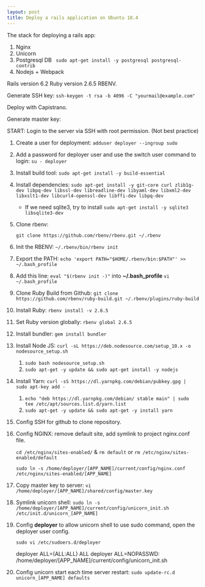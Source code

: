 ```yaml
---
layout: post
title: Deploy a rails application on Ubuntu 18.4
---
```


The stack for deploying a rails app:
1. Nginx
2. Unicorn
3. Postgresql DB ` sudo apt-get install -y postgresql postgresql-contrib`
4. Nodejs + Webpack

Rails version 6.2
Ruby version 2.6.5
RBENV.

Generate SSH key: `ssh-keygen -t rsa -b 4096 -C "yourmail@example.com"`

Deploy with Capistrano.

Generate master key:

START: Login to the server via SSH with root permission. (Not best practice)

1. Create a user for deployment: `adduser deployer --ingroup sudo`

2. Add a password for deployer user and use the switch user command to login: `su - deployer`

3. Install build tool: `sudo apt-get install -y build-essential`

4. Install dependencies: `sudo apt-get install -y git-core curl zlib1g-dev libpq-dev libssl-dev libreadline-dev libyaml-dev libxml2-dev libxslt1-dev libcurl4-openssl-dev libffi-dev libpq-dev` 

   - If we need sqlite3, try to install `sudo apt-get install -y sqlite3 libsqlite3-dev`

5. Clone rbenv:

   `git clone https://github.com/rbenv/rbenv.git ~/.rbenv` 

6. Init the RBENV: `~/.rbenv/bin/rbenv init`

7. Export the PATH: `echo 'export PATH="$HOME/.rbenv/bin:$PATH"' >> ~/.bash_profile`

8. Add this line: `eval "$(rbenv init -)"` into **~/.bash_profile**  `vi ~/.bash_profile`

9. Clone Ruby Build from Github: `git clone https://github.com/rbenv/ruby-build.git ~/.rbenv/plugins/ruby-build`

10. Install Ruby: `rbenv install -v 2.6.5`

11. Set Ruby version globally: `rbenv global 2.6.5`

12. Install bundler: `gem install bundler`

13. Install Node JS: `curl -sL https://deb.nodesource.com/setup_10.x -o nodesource_setup.sh`

    1. `sudo bash nodesource_setup.sh`
    2. `sudo apt-get -y update && sudo apt-get install -y nodejs`

14. Install Yarn: `curl -sS https://dl.yarnpkg.com/debian/pubkey.gpg | sudo apt-key add -`

    1. `echo "deb https://dl.yarnpkg.com/debian/ stable main" | sudo tee /etc/apt/sources.list.d/yarn.list`
    2. `sudo apt-get -y update && sudo apt-get -y install yarn`

15. Config SSH for github to clone repository.

16. Config NGINX: remove default site, add symlink to project nginx.conf file.

    `cd /etc/nginx/sites-enabled/` & `rm default` or `rm /etc/nginx/sites-enabled/default`

    `sudo ln -s /home/deployer/[APP_NAME]/current/config/nginx.conf /etc/nginx/sites-enabled/[APP_NAME]`

17. Copy master key to server: `vi /home/deployer/[APP_NAME]/shared/config/master.key`

18. Symlink unicorn shell: `sudo ln -s /home/deployer/[APP_NAME]/current/config/unicorn_init.sh /etc/init.d/unicorn_[APP_NAME]`

19. Config **deployer** to allow unicorn shell to use sudo command, open the deployer user config.

    `sudo vi /etc/sudoers.d/deployer`

    deployer        ALL=(ALL:ALL) ALL
    deployer        ALL=NOPASSWD: /home/deployer/[APP_NAME]/current/config/unicorn_init.sh

20. Config unicorn start each time server restart: `sudo update-rc.d unicorn_[APP_NAME] defaults`

